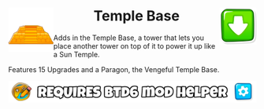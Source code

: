 <h1 align="center">
<a href="https://github.com/doombubbles/temple-base/releases/latest/download/TempleBase.dll">
    <img align="left" alt="Icon" height="90" src="TempleBase.png">
    <img align="right" alt="Download" height="75" src="https://raw.githubusercontent.com/gurrenm3/BTD-Mod-Helper/master/BloonsTD6%20Mod%20Helper/Resources/DownloadBtn.png">
</a>
Temple Base
</h1>

Adds in the Temple Base, a tower that lets you place another tower on top of it to power it up like a Sun Temple.

Features 15 Upgrades and a Paragon, the Vengeful Temple Base.

[![Requires BTD6 Mod Helper](https://raw.githubusercontent.com/gurrenm3/BTD-Mod-Helper/master/banner.png)](https://github.com/gurrenm3/BTD-Mod-Helper#readme)
